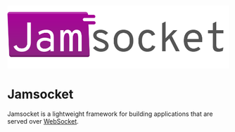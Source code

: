 ![Jamsocket Logo](jamsocket_logo.svg)

# Jamsocket

Jamsocket is a lightweight framework for building applications that are served over
[WebSocket](https://developer.mozilla.org/en-US/docs/Web/API/WebSockets_API).
